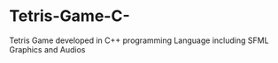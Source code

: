 # Tetris-Game-C-
Tetris Game developed in C++ programming Language including SFML Graphics and Audios
